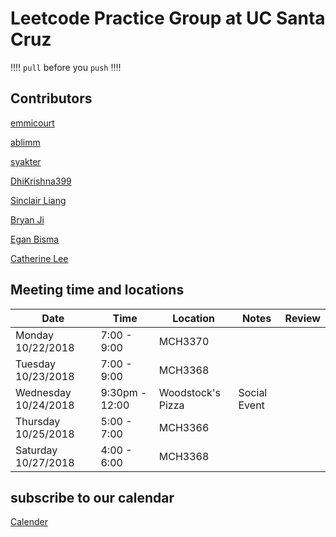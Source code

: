 # Leetcode Practice Group at UC Santa Cruz
:bangbang::bangbang: ```pull``` before you ```push``` :bangbang::bangbang:

## Contributors ##
[emmicourt](https://github.com/emmicourt)

[ablimm](https://github.com/ablimm)

[syakter](https://github.com/syakter)

[DhiKrishna399](https://github.com/DhiKrishna399)

[Sinclair Liang](https://github.com/sinclairliang)

[Bryan Ji](https://github.com/bxji/)

[Egan Bisma](https://github.com/VVNoodle)

[Catherine Lee](https://github.com/catherinelee274)

## Meeting time and locations

|Date|Time|Location|Notes|Review|
|---|---|---|---|---|
|Monday 10/22/2018|7:00 - 9:00|MCH3370|   |   |
|Tuesday 10/23/2018|7:00 - 9:00|MCH3368|   |   |
|Wednesday 10/24/2018|9:30pm - 12:00|Woodstock's Pizza|Social Event|   |
|Thursday 10/25/2018|5:00 - 7:00|MCH3366|   |   |
|Saturday 10/27/2018|4:00 - 6:00|MCH3368|   |   |


## subscribe to our calendar ##

[Calender](https://calendar.google.com/calendar/embed?src=ucsc.edu_gsdfo2aabuefup3p6i5ntn0alc%40group.calendar.google.com&ctz=America%2FLos_Angeles)
